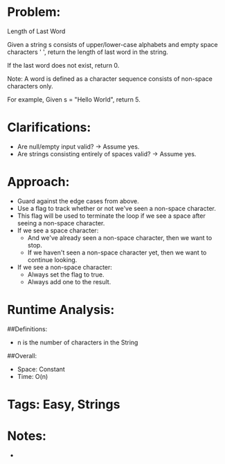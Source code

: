 # Problem:
  Length of Last Word
  
  Given a string s consists of upper/lower-case alphabets and empty space characters ' ', return the length of last word in the string.

  If the last word does not exist, return 0.

  Note: A word is defined as a character sequence consists of non-space characters only.

  For example, 
  Given s = "Hello World",
  return 5.
  
# Clarifications:
  - Are null/empty input valid? -> Assume yes.
  - Are strings consisting entirely of spaces valid? -> Assume yes.
  
# Approach:
  - Guard against the edge cases from above.
  - Use a flag to track whether or not we've seen a non-space character.
  - This flag will be used to terminate the loop if we see a space after seeing a non-space character.
  - If we see a space character:
    - And we've already seen a non-space character, then we want to stop.
    - If we haven't seen a non-space character yet, then we want to continue looking.
  - If we see a non-space character:
    - Always set the flag to true.
    - Always add one to the result.

# Runtime Analysis:
##Definitions:
  - n is the number of characters in the String

##Overall:
  - Space: Constant
  - Time: O(n)

# Tags: Easy, Strings

# Notes:
  - 